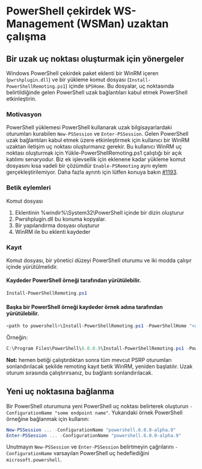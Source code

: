 # <a name="ws-management-wsman-remoting-in-powershell-core"></a>PowerShell çekirdek WS-Management (WSMan) uzaktan çalışma 

## <a name="instructions-to-create-a-remoting-endpoint"></a>Bir uzak uç noktası oluşturmak için yönergeler

Windows PowerShell çekirdek paket eklenti bir WinRM içeren (`pwrshplugin.dll`) ve bir yükleme komut dosyası (`Install-PowerShellRemoting.ps1`) içinde `$PSHome`.
Bu dosyalar, uç noktasında belirtildiğinde gelen PowerShell uzak bağlantıları kabul etmek PowerShell etkinleştirin.

### <a name="motivation"></a>Motivasyon

PowerShell yüklemesi PowerShell kullanarak uzak bilgisayarlardaki oturumları kurabilen `New-PSSession` ve `Enter-PSSession`.
Gelen PowerShell uzak bağlantıları kabul etmek üzere etkinleştirmek için kullanıcı bir WinRM uzaktan iletişim uç noktası oluşturmanız gerekir.
Bu kullanıcı WinRM uç noktası oluşturmak için Yükle-PowerShellRemoting.ps1 çalıştığı bir açık katılımı senaryodur.
Biz ek işlevsellik için eklenene kadar yükleme komut dosyasını kısa vadeli bir çözümdür `Enable-PSRemoting` aynı eylem gerçekleştirilemiyor.
Daha fazla ayrıntı için lütfen konuya bakın [#1193](https://github.com/PowerShell/PowerShell/issues/1193).

### <a name="script-actions"></a>Betik eylemleri

Komut dosyası

1. Eklentinin %windir%\System32\PowerShell içinde bir dizin oluşturur
1. Pwrshplugin.dll bu konuma kopyalar.
1. Bir yapılandırma dosyası oluşturur
1. WinRM ile bu eklenti kaydeder

### <a name="registration"></a>Kayıt

Komut dosyası, bir yönetici düzeyi PowerShell oturumu ve iki modda çalışır içinde yürütülmelidir.

#### <a name="executed-by-the-instance-of-powershell-that-it-will-register"></a>Kaydeder PowerShell örneği tarafından yürütülebilir.

``` powershell
Install-PowerShellRemoting.ps1
```

#### <a name="executed-by-another-instance-of-powershell-on-behalf-of-the-instance-that-it-will-register"></a>Başka bir PowerShell örneği kaydeder örnek adına tarafından yürütülebilir.

``` powershell
<path to powershell>\Install-PowerShellRemoting.ps1 -PowerShellHome "<absolute path to the instance's $PSHOME>" -PowerShellVersion "<the powershell version tag>"
```

Örneğin:

``` powershell
C:\Program Files\PowerShell\6.0.0.9\Install-PowerShellRemoting.ps1 -PowerShellHome "C:\Program Files\PowerShell\6.0.0.9\" -PowerShellVersion "6.0.0-alpha.9"
```

**Not:** hemen betiği çalıştırdıktan sonra tüm mevcut PSRP oturumları sonlandırılacak şekilde remoting kayıt betik WinRM, yeniden başlatılır. Uzak oturum sırasında çalıştırırsanız, bu bağlantı sonlandırılacak.

## <a name="how-to-connect-to-the-new-endpoint"></a>Yeni uç noktasına bağlanma

Bir PowerShell oturumuna yeni PowerShell uç noktası belirterek oluşturun `-ConfigurationName "some endpoint name"`. Yukarıdaki örnek PowerShell örneğine bağlanmak için kullanın:

``` powershell
New-PSSession ... -ConfigurationName "powershell.6.0.0-alpha.9"
Enter-PSSession ... -ConfigurationName "powershell.6.0.0-alpha.9"
```

Unutmayın `New-PSSession` ve `Enter-PSSession` belirtmeyin çağrılarını `-ConfigurationName` varsayılan PowerShell uç hedeflediğini `microsoft.powershell`.
